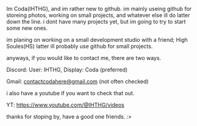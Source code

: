 Im Coda(IHTHG), and im rather new to github. im mainly useing github for storeing photos, working on small projects, and whatever else ill do latter down the line.
i dont have many projects yet, but im going to try to start some new ones.

im planing on working on a small development studio with a friend; High Soules(HS)
latter ill probably use github for small projects.

anyways, if you would like to contact me, there are two ways.

   Discord: User: IHTHG, Display: Coda (preferred)
   
   Gmail: contactcodahere@gmail.com (not often checked)

i also have a youtube if you want to check that out.

  YT: https://www.youtube.com/@IHTHG/videos

thanks for stoping by, have a good one friends. :>
